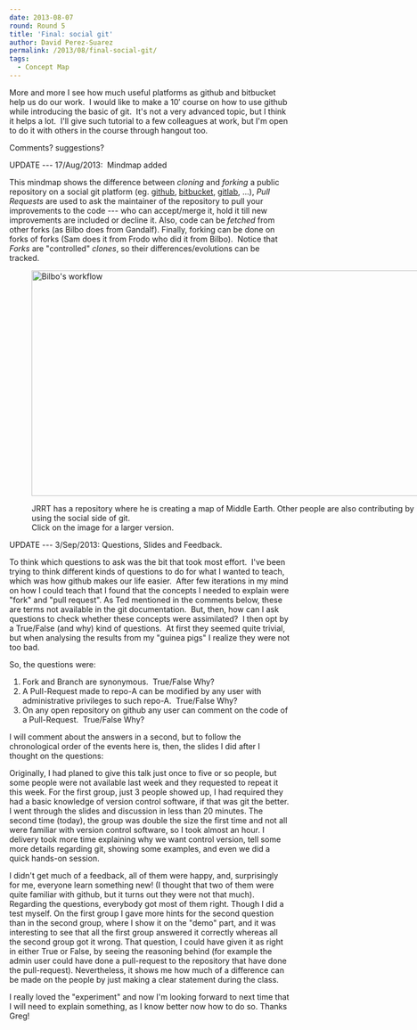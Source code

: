 ```yaml
---
date: 2013-08-07
round: Round 5
title: 'Final: social git'
author: David Perez-Suarez
permalink: /2013/08/final-social-git/
tags:
  - Concept Map
---
```

More and more I see how much useful platforms as github and bitbucket help us do our work.  I would like to make a 10&#8242; course on how to use github while introducing the basic of git.  It's not a very advanced topic, but I think it helps a lot.  I'll give such tutorial to a few colleagues at work, but I'm open to do it with others in the course through hangout too.

Comments? suggestions?

UPDATE --- 17/Aug/2013:  Mindmap added

This mindmap shows the difference between *cloning* and *forking* a public repository on a social git platform (eg. [github][1], [bitbucket][2], [gitlab][3], ...), *Pull Requests* are used to ask the maintainer of the repository to pull your improvements to the code --- who can accept/merge it, hold it till new improvements are included or decline it. Also, code can be *fetched* from other forks (as Bilbo does from Gandalf). Finally, forking can be done on forks of forks (Sam does it from Frodo who did it from Bilbo).  Notice that *Forks* are "controlled" *clones*, so their differences/evolutions can be tracked.<figure id="attachment_3915" style="width: 707px;" class="wp-caption aligncenter">

[<img class="size-large wp-image-3915" alt="Bilbo's workflow" src="http://files.software-carpentry.org/training-course/2013/08/gitsocial-1024x588.png" width="707" height="405" />][4]<figcaption class="wp-caption-text">JRRT has a repository where he is creating a map of Middle Earth. Other people are also contributing by using the social side of git.  
Click on the image for a larger version.</figcaption></figure> 
UPDATE --- 3/Sep/2013: Questions, Slides and Feedback.

To think which questions to ask was the bit that took most effort.  I've been trying to think different kinds of questions to do for what I wanted to teach, which was how github makes our life easier.  After few iterations in my mind on how I could teach that I found that the concepts I needed to explain were "fork" and "pull request". As Ted mentioned in the comments below, these are terms not available in the git documentation.  But, then, how can I ask questions to check whether these concepts were assimilated?  I then opt by a True/False (and why) kind of questions.  At first they seemed quite trivial, but when analysing the results from my "guinea pigs" I realize they were not too bad.

So, the questions were:

1.  Fork and Branch are synonymous.  True/False Why?
2.  A Pull-Request made to repo-A can be modified by any user with administrative privileges to such repo-A.  True/False Why?
3.  On any open repository on github any user can comment on the code of a Pull-Request.  True/False Why?

I will comment about the answers in a second, but to follow the chronological order of the events here is, then, the slides I did after I thought on the questions:



Originally, I had planed to give this talk just once to five or so people, but some people were not available last week and they requested to repeat it this week. For the first group, just 3 people showed up, I had required they had a basic knowledge of version control software, if that was git the better. I went through the slides and discussion in less than 20 minutes. The second time (today), the group was double the size the first time and not all were familiar with version control software, so I took almost an hour. I delivery took more time explaining why we want control version, tell some more details regarding git, showing some examples, and even we did a quick hands-on session.

I didn't get much of a feedback, all of them were happy, and, surprisingly for me, everyone learn something new! (I thought that two of them were quite familiar with github, but it turns out they were not that much).  
Regarding the questions, everybody got most of them right. Though I did a test myself. On the first group I gave more hints for the second question than in the second group, where I show it on the "demo" part, and it was interesting to see that all the first group answered it correctly whereas all the second group got it wrong. That question, I could have given it as right in either True or False, by seeing the reasoning behind (for example the admin user could have done a pull-request to the repository that have done the pull-request). Nevertheless, it shows me how much of a difference can be made on the people by just making a clear statement during the class.

I really loved the "experiment" and now I'm looking forward to next time that I will need to explain something, as I know better now how to do so. Thanks Greg!

 [1]: http://github.com "github"
 [2]: http://bitbucket.org/ "bitbucket"
 [3]: http://gitlab.org/ "github os clone"
 [4]: http://files.software-carpentry.org/training-course/2013/08/gitsocial.png
